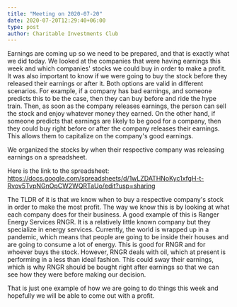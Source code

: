 ```yaml
---
title: "Meeting on 2020-07-20"
date: 2020-07-20T12:29:40+06:00
type: post
author: Charitable Investments Club
---
```

Earnings are coming up so we need to be prepared, and that is exactly what we did today. We looked at the companies that were having earnings this week and which companies' stocks we could buy in order to make a profit. It was also important to know if we were going to buy the stock before they released their earnings or after it. Both options are valid in different scenarios. For example, if a company has bad earnings, and someone predicts this to be the case, then they can buy before and ride the hype train. Then, as soon as the company releases earnings, the person can sell the stock and enjoy whatever money they earned. On the other hand, if someone predicts that earnings are likely to be good for a company, then they could buy right before or after the company releases their earnings. This allows them to capitalize on the company's good earnings. 

We organized the stocks by when their respective company was releasing earnings on a spreadsheet. 

Here is the link to the spreadsheet: https://docs.google.com/spreadsheets/d/1wLZDATHNoKyc1xfgH-t-Rvov5TvpNGnOpCW2WQRTaUo/edit?usp=sharing

The TLDR of it is that we know when to buy a respective company's stock in order to make the most profit. The way we know this is by looking at what each company does for their business. A good example of this is Ranger Energy Services RNGR. It is a relatively little known company but they specialize in energy services. Currently, the world is wrapped up in a pandemic, which means that people are going to be inside their houses and are going to consume a lot of energy. This is good for RNGR and for whoever buys the stock. However, RNGR deals with oil, which at present is performing in a less than ideal fashion. This could sway their earnings, which is why RNGR should be bought right after earnings so that we can see how they were before making our decision. 

That is just one example of how we are going to do things this week and hopefully we will be able to come out with a profit. 

